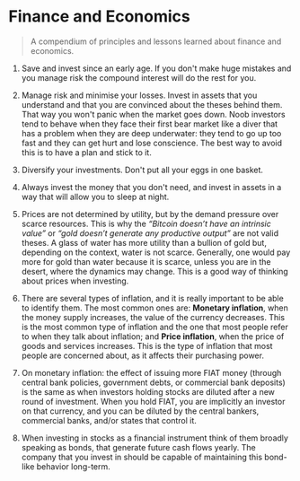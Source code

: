 # Finance and Economics
> A compendium of principles and lessons learned about finance and economics.

1. Save and invest since an early age. If you don't make huge mistakes and you manage risk the compound interest will do the rest for you.

1. Manage risk and minimise your losses. Invest in assets that you understand and that you are convinced about the theses behind them. That way you won't panic when the market goes down. Noob investors tend to behave when they face their first bear market like a diver that has a problem when they are deep underwater: they tend to go up too fast and they can get hurt and lose conscience. The best way to avoid this is to have a plan and stick to it.

1. Diversify your investments. Don't put all your eggs in one basket.

1. Always invest the money that you don't need, and invest in assets in a way that will allow you to sleep at night.

1. Prices are not determined by utility, but by the demand pressure over scarce resources. This is why the _“Bitcoin doesn’t have an intrinsic value”_ or _“gold doesn’t generate any productive output”_ are not valid theses. A glass of water has more utility than a bullion of gold but, depending on the context, water is not scarce. Generally, one would pay more for gold than water because it is scarce, unless you are in the desert, where the dynamics may change. This is a good way of thinking about prices when investing.

1. There are several types of inflation, and it is really important to be able to identify them. The most common ones are: **Monetary inflation**, when the money supply increases, the value of the currency decreases. This is the most common type of inflation and the one that most people refer to when they talk about inflation; and **Price inflation**, when the price of goods and services increases. This is the type of inflation that most people are concerned about, as it affects their purchasing power.

1. On monetary inflation: the effect of issuing more FIAT money (through central bank policies, government debts, or commercial bank deposits) is the same as when investors holding stocks are diluted after a new round of investment. When you hold FIAT, you are implicitly an investor on that currency, and you can be diluted by the central bankers, commercial banks, and/or states that control it.

1. When investing in stocks as a financial instrument think of them broadly speaking as bonds, that generate future cash flows yearly. The company that you invest in should be capable of maintaining this bond-like behavior long-term.